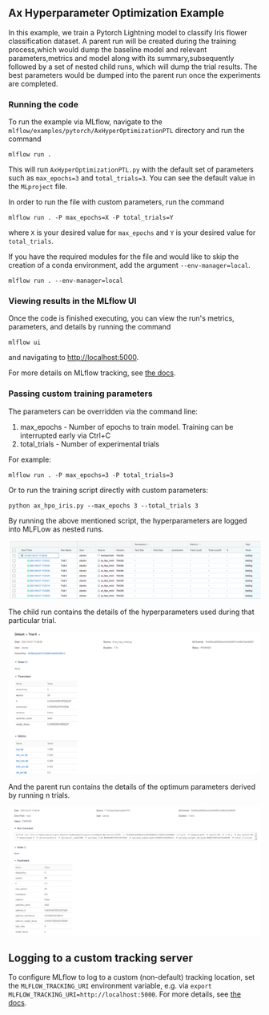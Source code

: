 ## Ax Hyperparameter Optimization Example
In this example, we train a Pytorch Lightning model to classify Iris flower classification dataset.
A parent run will be created during the training process,which would dump the baseline model and relevant parameters,metrics and model along with its summary,subsequently followed by a set of nested child runs, which will dump the trial results.
The best parameters would be dumped into the parent run once the experiments are completed.

### Running the code
To run the example via MLflow, navigate to the `mlflow/examples/pytorch/AxHyperOptimizationPTL` directory and run the command

```
mlflow run .
```

This will run `AxHyperOptimizationPTL.py` with the default set of parameters such as `max_epochs=3` and `total_trials=3`. You can see the default value in the `MLproject` file.

In order to run the file with custom parameters, run the command

```
mlflow run . -P max_epochs=X -P total_trials=Y
```

where `X` is your desired value for `max_epochs` and `Y` is your desired value for `total_trials`.

If you have the required modules for the file and would like to skip the creation of a conda environment, add the argument `--env-manager=local`.

```
mlflow run . --env-manager=local
```

### Viewing results in the MLflow UI

Once the code is finished executing, you can view the run's metrics, parameters, and details by running the command

```
mlflow ui
```

and navigating to [http://localhost:5000](http://localhost:5000).

For more details on MLflow tracking, see [the docs](https://www.mlflow.org/docs/latest/tracking.html#mlflow-tracking).

### Passing custom training parameters

The parameters can be overridden via the command line:

1. max_epochs - Number of epochs to train model. Training can be interrupted early via Ctrl+C
2. total_trials - Number of experimental trials


For example:
```
mlflow run . -P max_epochs=3 -P total_trials=3
```
Or to run the training script directly with custom parameters:

```
python ax_hpo_iris.py --max_epochs 3 --total_trials 3
```

By running the above mentioned script, the hyperparameters are logged into MLFLow as nested runs.

![Ax HPO Runs](screenshots/ax_hpo.png)

The child run contains the details of the hyperparameters used during that particular trial.

![Trial Run](screenshots/trial_run.png)

And the parent run contains the details of the optimum parameters derived by running n trials.

![Parent Run](screenshots/parent_run.png)

## Logging to a custom tracking server
To configure MLflow to log to a custom (non-default) tracking location, set the `MLFLOW_TRACKING_URI` environment variable, e.g. via `export MLFLOW_TRACKING_URI=http://localhost:5000`. For more details, see [the docs](https://mlflow.org/docs/latest/tracking.html#where-runs-are-recorded).
